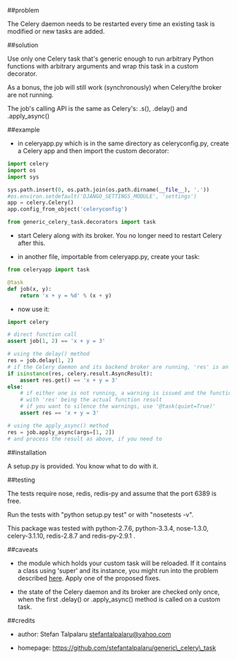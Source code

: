 ##problem

The Celery daemon needs to be restarted every time an existing task is modified
or new tasks are added.

##solution

Use only one Celery task that's generic enough to run arbitrary Python
functions with arbitrary arguments and wrap this task in a custom decorator.

As a bonus, the job will still work (synchronously) when Celery/the broker are
not running.

The job's calling API is the same as Celery's: .s(), .delay() and
.apply\_async()

##example

- in celeryapp.py which is in the same directory as celeryconfig.py, create a
  Celery app and then import the custom decorator:

```python
import celery
import os
import sys

sys.path.insert(0, os.path.join(os.path.dirname(__file__), '.'))
#os.environ.setdefault('DJANGO_SETTINGS_MODULE', 'settings')
app = celery.Celery()
app.config_from_object('celeryconfig')

from generic_celery_task.decorators import task

```

- start Celery along with its broker. You no longer need to restart Celery after this.

- in another file, importable from celeryapp.py, create your task:

```python
from celeryapp import task

@task
def job(x, y):
    return 'x + y = %d' % (x + y)
```

- now use it:

```python
import celery

# direct function call
assert job(1, 2) == 'x + y = 3'

# using the delay() method
res = job.delay(1, 2)
# if the Celery daemon and its backend broker are running, 'res' is an instance of AsyncResult
if isinstance(res, celery.result.AsyncResult):
    assert res.get() == 'x + y = 3'
else:
    # if either one is not running, a warning is issued and the function is executed synchronously
    # with 'res' being the actual function result
    # if you want to silence the warnings, use '@task(quiet=True)'
    assert res == 'x + y = 3'

# using the apply_async() method
res = job.apply_async(args=[1, 2])
# and process the result as above, if you need to
```

##installation

A setup.py is provided. You know what to do with it.

##testing

The tests require nose, redis, redis-py and assume that the port 6389 is free.

Run the tests with "python setup.py test" or with "nosetests -v".

This package was tested with python-2.7.6, python-3.3.4, nose-1.3.0,
celery-3.1.10, redis-2.8.7 and redis-py-2.9.1 .

##caveats

- the module which holds your custom task will be reloaded. If it contains a
  class using 'super' and its instance, you might run into the problem
  described [here][1]. Apply one of the proposed fixes.

- the state of the Celery daemon and its broker are checked only once, when the
  first .delay() or .apply\_async() method is called on a custom task.

##credits

- author: Stefan Talpalaru <stefantalpalaru@yahoo.com>

- homepage: https://github.com/stefantalpalaru/generic\_celery\_task


[1]: http://thingspython.wordpress.com/2010/09/27/another-super-wrinkle-raising-typeerror/

<!-- pandoc -o README.rst README.md -->

